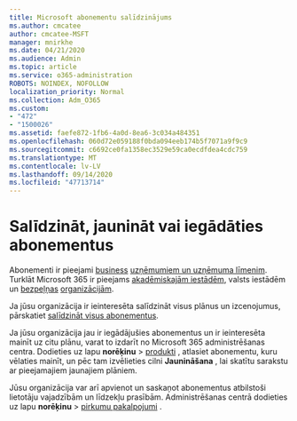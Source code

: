 ```yaml
---
title: Microsoft abonementu salīdzinājums
ms.author: cmcatee
author: cmcatee-MSFT
manager: mnirkhe
ms.date: 04/21/2020
ms.audience: Admin
ms.topic: article
ms.service: o365-administration
ROBOTS: NOINDEX, NOFOLLOW
localization_priority: Normal
ms.collection: Adm_O365
ms.custom:
- "472"
- "1500026"
ms.assetid: faefe872-1fb6-4a0d-8ea6-3c034a484351
ms.openlocfilehash: 060d72e059188f0bda094eeb174b5f7071a9f9c9
ms.sourcegitcommit: c6692ce0fa1358ec3529e59ca0ecdfdea4cdc759
ms.translationtype: MT
ms.contentlocale: lv-LV
ms.lasthandoff: 09/14/2020
ms.locfileid: "47713714"
---
```

# <a name="compare-upgrade-or-purchase-subscriptions"></a>Salīdzināt, jaunināt vai iegādāties abonementus
  
Abonementi ir pieejami [business](https://products.office.com/compare-all-microsoft-office-products?tab=2) [uzņēmumiem un uzņēmuma līmenim](https://products.office.com/business/compare-more-office-365-for-business-plans). Turklāt Microsoft 365 ir pieejams [akadēmiskajām iestādēm](https://products.office.com/academic/compare-office-365-education-plans), valsts iestādēm un [bezpeļņas](https://products.office.com/nonprofit/office-365-nonprofit-plans-and-pricing?tab=1) [organizācijām](https://products.office.com/government/compare-office-365-government-plans).
  
Ja jūsu organizācija ir ieinteresēta salīdzināt visus plānus un izcenojumus, pārskatiet [salīdzināt visus abonementus](https://products.office.com/business/compare-more-office-365-for-business-plans).
  
Ja jūsu organizācija jau ir iegādājušies abonementus un ir ieinteresēta mainīt uz citu plānu, varat to izdarīt no Microsoft 365 administrēšanas centra. Dodieties uz lapu **norēķinu** \> [produkti](https://go.microsoft.com/fwlink/p/?linkid=842054) , atlasiet abonementu, kuru vēlaties mainīt, un pēc tam izvēlieties cilni **Jaunināšana** , lai skatītu sarakstu ar pieejamajiem jaunajiem plāniem.
  
Jūsu organizācija var arī apvienot un saskaņot abonementus atbilstoši lietotāju vajadzībām un līdzekļu prasībām. Administrēšanas centrā dodieties uz lapu **norēķinu** \> [pirkumu pakalpojumi](https://go.microsoft.com/fwlink/p/?linkid=868433) .